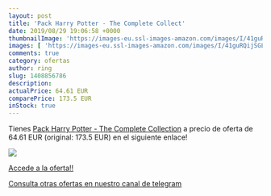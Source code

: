 ```yaml
---
layout: post
title: 'Pack Harry Potter - The Complete Collect'
date: 2019/08/29 19:06:58 +0000
thumbnailImage: 'https://images-eu.ssl-images-amazon.com/images/I/41guRQijSGL._SL200_.jpg'
images: [ 'https://images-eu.ssl-images-amazon.com/images/I/41guRQijSGL._SL200_.jpg' ]
comments: true
category: ofertas
author: ring
slug: 1408856786
description:
actualPrice: 64.61 EUR
comparePrice: 173.5 EUR
inStock: true
---
```


Tienes [Pack Harry Potter - The Complete Collection](https://www.amazon.com/dp/1408856786/?tag=redken08-20) a precio de oferta de 64.61 EUR (original: 173.5 EUR) en el siguiente enlace!

[![](https://images-eu.ssl-images-amazon.com/images/I/41guRQijSGL._SL200_.jpg)](https://www.amazon.com/dp/1408856786/?tag=redken08-20)

[Accede a la oferta!!](https://www.amazon.com/dp/1408856786/?tag=redken08-20)

[Consulta otras ofertas en nuestro canal de telegram](https://t.me/s/ofertas25)
